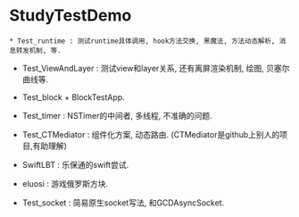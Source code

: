# StudyTestDemo

```
* Test_runtime : 测试runtime具体调用, hook方法交换, 黑魔法, 方法动态解析, 消息转发机制, 等.
```
* Test_ViewAndLayer : 测试view和layer关系, 还有离屏渲染机制, 绘图, 贝塞尔曲线等.

* Test_block + BlockTestApp.

* Test_timer : NSTimer的中间者, 多线程, 不准确的问题.

* Test_CTMediator : 组件化方案, 动态路由. (CTMediator是github上别人的项目,有助理解)

* SwiftLBT : 乐保通的swift尝试.

* eluosi : 游戏俄罗斯方块.

* Test_socket : 简易原生socket写法, 和GCDAsyncSocket.


